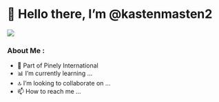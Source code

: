 <h1>👋 Hello there, I’m @kastenmasten2</h1>
<div><img src="https://pinely.eu/_next/image?url=https%3A%2F%2Fpinely-strapi-files.s3.eu-west-3.amazonaws.com%2Flogo_0bda874db4.png&w=128&q=75"></div> 
<div>
<h3>About Me :</h3>
<ul>
<li>👾 Part of Pinely International</li>  
<li>📊 I’m currently learning ...</li> 
<li>🔝 I’m looking to collaborate on ...</li> 
<li>📫 How to reach me ...</li> 
</ul> 

<!---
kastenmasten2/kastenmasten2 is a ✨ special ✨ repository because its `README.md` (this file) appears on your GitHub profile.
You can click the Preview link to take a look at your changes.
--->
